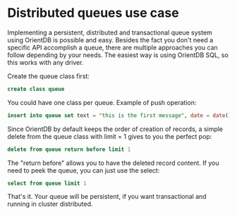 
<!-- proofread 2015-11-26 SAM -->
# Distributed queues use case

Implementing a persistent, distributed and transactional queue system using OrientDB is possible and easy. Besides the fact you don't need a specific API accomplish a queue, there are multiple approaches you can follow depending by your needs. The easiest way is using OrientDB SQL, so this works with any driver.

Create the queue class first:

```sql
create class queue
```

You could have one class per queue. Example of push operation:

```sql
insert into queue set text = "this is the first message", date = date()
```

Since OrientDB by default keeps the order of creation of records, a simple delete from the queue class with limit = 1 gives to you the perfect pop:

```sql
delete from queue return before limit 1
```

The "return before" allows you to have the deleted record content. If you need to peek the queue, you can just use the select:

```sql
select from queue limit 1
```

That's it. Your queue will be persistent, if you want transactional and running in cluster distributed.
